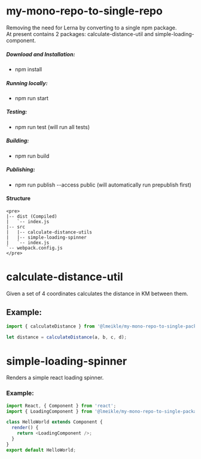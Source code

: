 # my-mono-repo-to-single-repo

Removing the need for Lerna by converting to a single npm package.<br>
At present contains 2 packages: calculate-distance-util and simple-loading-component.

##### Download and Installation:

* npm install

##### Running locally:

* npm run start

##### Testing:

* npm run test (will run all tests)

##### Building:

* npm run build

##### Publishing:

* npm run publish --access public (will automatically run prepublish first)

#### Structure

    <pre>
    |-- dist (Compiled)
    |   `-- index.js
    |-- src
    |   |-- calculate-distance-utils
    |   |-- simple-loading-spinner
    |   `-- index.js
    `-- webpack.config.js
    </pre>

# calculate-distance-util

Given a set of 4 coordinates calculates the distance in KM between them.

## Example:

```javascript
import { calculateDistance } from '@lmeikle/my-mono-repo-to-single-package';

let distance = calculateDistance(a, b, c, d);
```

# simple-loading-spinner

Renders a simple react loading spinner.<br/>

### Example:

```javascript
import React, { Component } from 'react';
import { LoadingComponent } from '@lmeikle/my-mono-repo-to-single-package';

class HelloWorld extends Component {
  render() {
    return <LoadingComponent />;
  }
}
export default HelloWorld;
```
